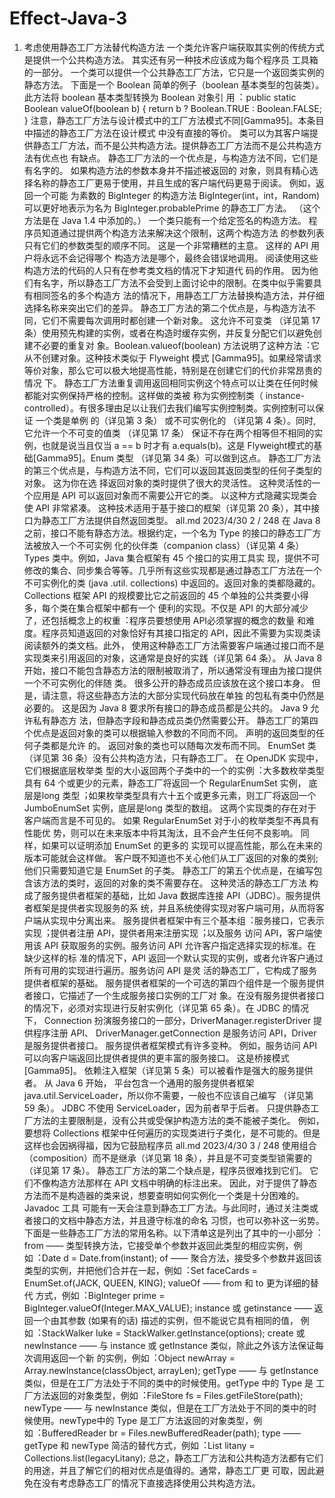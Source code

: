 # Effect-Java-3
1. 考虑使⽤静态⼯⼚⽅法替代构造⽅法
⼀个类允许客户端获取其实例的传统⽅式是提供⼀个公共构造⽅法。 其实还有另⼀种技术应该成为每个程序员
⼯具箱的⼀部分。 ⼀个类可以提供⼀个公共静态⼯⼚⽅法，它只是⼀个返回类实例的静态⽅法。 下⾯是⼀个
Boolean 简单的例⼦（boolean 基本类型的包装类）。 此⽅法将 boolean 基本类型转换为 Boolean 对象引
⽤︓
public static Boolean valueOf(boolean b) {
 return b ? Boolean.TRUE : Boolean.FALSE;
}
注意，静态⼯⼚⽅法与设计模式中的⼯⼚⽅法模式不同[Gamma95]。本条⽬中描述的静态⼯⼚⽅法在设计模式
中没有直接的等价。
类可以为其客户端提供静态⼯⼚⽅法，⽽不是公共构造⽅法。提供静态⼯⼚⽅法⽽不是公共构造⽅法有优点也
有缺点。
静态⼯⼚⽅法的⼀个优点是，与构造⽅法不同，它们是有名字的。 如果构造⽅法的参数本⾝并不描述被返回的
对象，则具有精⼼选择名称的静态⼯⼚更易于使⽤，并且⽣成的客户端代码更易于阅读。 例如，返回⼀个可能
为素数的 BigInteger 的构造⽅法 BigInteger(int，int，Random) 可以更好地表⽰为名为
BigInteger.probablePrime 的静态⼯⼚⽅法。 （这个⽅法是在 Java 1.4 中添加的。）
⼀个类只能有⼀个给定签名的构造⽅法。 程序员知道通过提供两个构造⽅法来解决这个限制，这两个构造⽅法
的参数列表只有它们的参数类型的顺序不同。 这是⼀个⾮常糟糕的主意。 这样的 API ⽤户将永远不会记得哪个
构造⽅法是哪个，最终会错误地调⽤。 阅读使⽤这些构造⽅法的代码的⼈只有在参考类⽂档的情况下才知道代
码的作⽤。
因为他们有名字，所以静态⼯⼚⽅法不会受到上⾯讨论中的限制。在类中似乎需要具有相同签名的多个构造⽅
法的情况下，⽤静态⼯⼚⽅法替换构造⽅法，并仔细选择名称来突出它们的差异。
静态⼯⼚⽅法的第⼆个优点是，与构造⽅法不同，它们不需要每次调⽤时都创建⼀个新对象。 这允许不可变类
（详见第 17 条）使⽤预先构建的实例，或者在构造时缓存实例，并反复分配它们以避免创建不必要的重复对
象。Boolean.valueof(boolean) ⽅法说明了这种⽅法︓它从不创建对象。这种技术类似于 Flyweight 模式
[Gamma95]。如果经常请求等价对象，那么它可以极⼤地提⾼性能，特别是在创建它们的代价⾮常昂贵的情况
下。
静态⼯⼚⽅法重复调⽤返回相同实例这个特点可以让类在任何时候都能对实例保持严格的控制。这样做的类被
称为实例控制类（ instance-controlled）。有很多理由⾜以让我们去我们编写实例控制类。实例控制可以保证
⼀个类是单例 的（详见第 3 条） 或不可实例化的 （详见第 4 条）。同时,它允许⼀个不可变的值类 （详见第
17 条） 保证不存在两个相等但不相同的实例，也就是说当且仅当 a == b 时才有 a.equals(b)。这是
Flyweight模式的基础[Gamma95]。Enum 类型 （详见第 34 条）可以做到这点。
静态⼯⼚⽅法的第三个优点是，与构造⽅法不同，它们可以返回其返回类型的任何⼦类型的对象。 这为你在选
择返回对象的类时提供了很⼤的灵活性。
这种灵活性的⼀个应⽤是 API 可以返回对象⽽不需要公开它的类。 以这种⽅式隐藏实现类会使 API ⾮常紧凑。
这种技术适⽤于基于接⼝的框架（详见第 20 条），其中接⼝为静态⼯⼚⽅法提供⾃然返回类型。
all.md 2023/4/30
2 / 248
在 Java 8 之前，接⼝不能有静态⽅法。根据约定，⼀个名为 Type 的接⼝的静态⼯⼚⽅法被放⼊⼀个不可实例
化的伙伴类（companion class）（详见第 4 条）Types 类中。例如，Java 集合框架有 45 个接⼝的实⽤⼯具实
现，提供不可修改的集合、同步集合等等。⼏乎所有这些实现都是通过静态⼯⼚⽅法在⼀个不可实例化的类
(java .util. collections) 中返回的。返回对象的类都隐藏的。
Collections 框架 API 的规模要⽐它之前返回的 45 个单独的公共类要⼩得多，每个类在集合框架中都有⼀个
便利的实现。不仅是 API 的⼤部分减少了，还包括概念上的权重︓程序员要想使⽤ API必须掌握的概念的数量
和难度。程序员知道返回的对象恰好有其接⼝指定的 API，因此不需要为实现类读阅读额外的类⽂档。此外，
使⽤这种静态⼯⼚⽅法需要客户端通过接⼝⽽不是实现类来引⽤返回的对象，这通常是良好的实践（详见第 64
条）。
从 Java 8 开始，接⼝不能包含静态⽅法的限制被取消了，所以通常没有理由为接⼝提供⼀个不可实例化的伴随
类。 很多公开的静态成员应该放在这个接⼝本⾝。 但是，请注意，将这些静态⽅法的⼤部分实现代码放在单独
的包私有类中仍然是必要的。 这是因为 Java 8 要求所有接⼝的静态成员都是公共的。 Java 9 允许私有静态⽅
法，但静态字段和静态成员类仍然需要公开。
静态⼯⼚的第四个优点是返回对象的类可以根据输⼊参数的不同⽽不同。 声明的返回类型的任何⼦类都是允许
的。 返回对象的类也可以随每次发布⽽不同。
EnumSet 类（详见第 36 条）没有公共构造⽅法，只有静态⼯⼚。 在 OpenJDK 实现中，它们根据底层枚举类
型的⼤⼩返回两个⼦类中的⼀个的实例︓⼤多数枚举类型具有 64 个或更少的元素，静态⼯⼚将返回⼀个
RegularEnumSet 实例， 底层是long 类型︔如果枚举类型具有六⼗五个或更多元素，则⼯⼚将返回⼀个
JumboEnumSet 实例，底层是long 类型的数组。
这两个实现类的存在对于客户端⽽⾔是不可见的。 如果 RegularEnumSet 对于⼩的枚举类型不再具有性能优
势，则可以在未来版本中将其淘汰，且不会产⽣任何不良影响。 同样，如果可以证明添加 EnumSet 的更多的
实现可以提⾼性能，那么在未来的版本可能就会这样做。 客户既不知道也不关⼼他们从⼯⼚返回的对象的类别;
他们只需要知道它是 EnumSet 的⼦类。
静态⼯⼚的第五个优点是，在编写包含该⽅法的类时，返回的对象的类不需要存在。 这种灵活的静态⼯⼚⽅法
构成了服务提供者框架的基础，⽐如 Java 数据库连接 API（JDBC）。服务提供者框架是提供者实现服务的系
统，并且系统使得实现对客户端可⽤，从⽽将客户端从实现中分离出来。
服务提供者框架中有三个基本组︓服务接⼝，它表⽰实现︔提供者注册 API，提供者⽤来注册实现︔以及服务
访问 API，客户端使⽤该 API 获取服务的实例。服务访问 API 允许客户指定选择实现的标准。在缺少这样的标
准的情况下，API 返回⼀个默认实现的实例，或者允许客户通过所有可⽤的实现进⾏遍历。服务访问 API 是灵
活的静态⼯⼚，它构成了服务提供者框架的基础。
服务提供者框架的⼀个可选的第四个组件是⼀个服务提供者接⼝，它描述了⼀个⽣成服务接⼝实例的⼯⼚对
象。在没有服务提供者接⼝的情况下，必须对实现进⾏反射实例化（详见第 65 条）。在 JDBC 的情况下，
Connection 扮演服务接⼝的⼀部分，DriverManager.registerDriver 提供程序注册 API、
DriverManager.getConnection 是服务访问 API，Driver 是服务提供者接⼝。
服务提供者框架模式有许多变种。 例如，服务访问 API 可以向客户端返回⽐提供者提供的更丰富的服务接⼝。
这是桥接模式[Gamma95]。 依赖注⼊框架（详见第 5 条）可以被看作是强⼤的服务提供者。 从 Java 6 开始，
平台包含⼀个通⽤的服务提供者框架 java.util.ServiceLoader，所以你不需要，⼀般也不应该⾃⼰编写
（详见第 59 条）。 JDBC 不使⽤ ServiceLoader，因为前者早于后者。
只提供静态⼯⼚⽅法的主要限制是，没有公共或受保护构造⽅法的类不能被⼦类化。 例如，要想将
Collections 框架中任何遍历的实现类进⾏⼦类化，是不可能的。但是这样也会因祸得福，因为它⿎励程序员
all.md 2023/4/30
3 / 248
使⽤组合（composition）⽽不是继承（详见第 18 条），并且是不可变类型锁需要的（详见第 17 条）。
静态⼯⼚⽅法的第⼆个缺点是，程序员很难找到它们。 它们不像构造⽅法那样在 API ⽂档中明确的标注出来。
因此，对于提供了静态⽅法⽽不是构造器的类来说，想要查明如何实例化⼀个类是⼗分困难的。Javadoc ⼯具
可能有⼀天会注意到静态⼯⼚⽅法。与此同时，通过关注类或者接⼝的⽂档中静态⽅法，并且遵守标准的命名
习惯，也可以弥补这⼀劣势。下⾯是⼀些静态⼯⼚⽅法的常⽤名称。以下清单这是列出了其中的⼀⼩部分︓
from —— 类型转换⽅法，它接受单个参数并返回此类型的相应实例，例如︓Date d =
Date.from(instant);
of —— 聚合⽅法，接受多个参数并返回该类型的实例，并把他们合并在⼀起，例如︓Set<Rank>
faceCards = EnumSet.of(JACK, QUEEN, KING);
valueOf —— from 和 to 更为详细的替代 ⽅式，例如︓BigInteger prime =
BigInteger.valueOf(Integer.MAX_VALUE);
instance 或 getinstance —— 返回⼀个由其参数 (如果有的话) 描述的实例，但不能说它具有相同的值，
例如︓StackWalker luke = StackWalker.getInstance(options);
create 或 newInstance —— 与 instance 或 getInstance 类似，除此之外该⽅法保证每次调⽤返回⼀个新
的实例，例如︓Object newArray = Array.newInstance(classObject, arrayLen);
getType —— 与 getInstance 类似，但是在⼯⼚⽅法处于不同的类中的时候使⽤。getType 中的 Type 是
⼯⼚⽅法返回的对象类型，例如︓FileStore fs = Files.getFileStore(path);
newType —— 与 newInstance 类似，但是在⼯⼚⽅法处于不同的类中的时候使⽤。newType中的 Type
是⼯⼚⽅法返回的对象类型，例如︓BufferedReader br = Files.newBufferedReader(path);
type —— getType 和 newType 简洁的替代⽅式，例如︓List<Complaint> litany =
Collections.list(legacyLitany);
总之，静态⼯⼚⽅法和公共构造⽅法都有它们的⽤途，并且了解它们的相对优点是值得的。通常，静态⼯⼚更
可取，因此避免在没有考虑静态⼯⼚的情况下直接选择使⽤公共构造⽅法。
